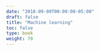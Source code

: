 ```yaml
---
date: "2018-09-09T00:00:00-05:00"
draft: false
title: "Machine learning"
toc: false
type: book
weight: 70
---
```

